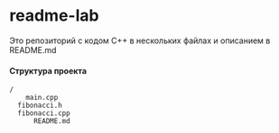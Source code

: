 # readme-lab
Это репозиторий с кодом C++ в нескольких файлах и описанием в README.md

#### Структура проекта

    /
    	main.cpp
      fibonacci.h
      fibonacci.cpp
		  README.md     
